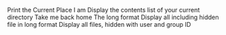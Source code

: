 Print the Current Place I am
Display the contents list of your current directory
Take me back home
The long format
Display all including hidden file in long format
Display all files, hidden with user and group ID
